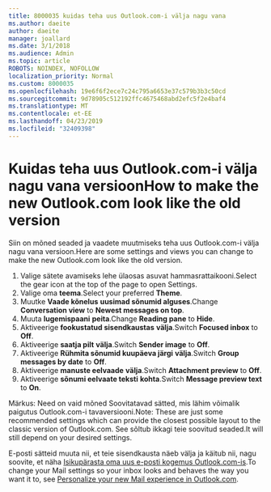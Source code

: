 ```yaml
---
title: 8000035 kuidas teha uus Outlook.com-i välja nagu vana
ms.author: daeite
author: daeite
manager: joallard
ms.date: 3/1/2018
ms.audience: Admin
ms.topic: article
ROBOTS: NOINDEX, NOFOLLOW
localization_priority: Normal
ms.custom: 8000035
ms.openlocfilehash: 19e6f6f2ece7c24c795a6653e37c579b3b3c50cd
ms.sourcegitcommit: 9d78905c512192ffc4675468abd2efc5f2e4baf4
ms.translationtype: MT
ms.contentlocale: et-EE
ms.lasthandoff: 04/23/2019
ms.locfileid: "32409398"
---
```

# <a name="how-to-make-the-new-outlookcom-look-like-the-old-version"></a><span data-ttu-id="85714-102">Kuidas teha uus Outlook.com-i välja nagu vana versioon</span><span class="sxs-lookup"><span data-stu-id="85714-102">How to make the new Outlook.com look like the old version</span></span>

<span data-ttu-id="85714-103">Siin on mõned seaded ja vaadete muutmiseks teha uus Outlook.com-i välja nagu vana versioon.</span><span class="sxs-lookup"><span data-stu-id="85714-103">Here are some settings and views you can change to make the new Outlook.com look like the old version.</span></span>

1. <span data-ttu-id="85714-104">Valige sätete avamiseks lehe ülaosas asuvat hammasrattaikooni.</span><span class="sxs-lookup"><span data-stu-id="85714-104">Select the gear icon at the top of the page to open Settings.</span></span>
2. <span data-ttu-id="85714-105">Valige oma **teema**.</span><span class="sxs-lookup"><span data-stu-id="85714-105">Select your preferred **Theme**.</span></span>
3. <span data-ttu-id="85714-106">Muutke **Vaade kõnelus** **uusimad sõnumid alguses**.</span><span class="sxs-lookup"><span data-stu-id="85714-106">Change **Conversation view** to **Newest messages on top**.</span></span>
4. <span data-ttu-id="85714-107">Muuta **lugemispaani** **peita**.</span><span class="sxs-lookup"><span data-stu-id="85714-107">Change **Reading pane** to **Hide**.</span></span>
5. <span data-ttu-id="85714-108">Aktiveerige **fookustatud sisendkaustas** **välja**.</span><span class="sxs-lookup"><span data-stu-id="85714-108">Switch **Focused inbox** to **Off**.</span></span>
6. <span data-ttu-id="85714-109">Aktiveerige **saatja pilt** **välja**.</span><span class="sxs-lookup"><span data-stu-id="85714-109">Switch **Sender image** to **Off**.</span></span> 
7. <span data-ttu-id="85714-110">Aktiveerige **Rühmita sõnumid kuupäeva järgi** **välja**.</span><span class="sxs-lookup"><span data-stu-id="85714-110">Switch **Group messages by date** to **Off**.</span></span> 
8. <span data-ttu-id="85714-111">Aktiveerige **manuste eelvaade** **välja**.</span><span class="sxs-lookup"><span data-stu-id="85714-111">Switch **Attachment preview** to **Off**.</span></span> 
9. <span data-ttu-id="85714-112">Aktiveerige **sõnumi eelvaate teksti** **kohta**.</span><span class="sxs-lookup"><span data-stu-id="85714-112">Switch **Message preview text** to **On**.</span></span>

<span data-ttu-id="85714-113">Märkus: Need on vaid mõned Soovitatavad sätted, mis lähim võimalik paigutus Outlook.com-i tavaversiooni.</span><span class="sxs-lookup"><span data-stu-id="85714-113">Note: These are just some recommended settings which can provide the closest possible layout to the classic version of Outlook.com.</span></span> <span data-ttu-id="85714-114">See sõltub ikkagi teie soovitud seaded.</span><span class="sxs-lookup"><span data-stu-id="85714-114">It will still depend on your desired settings.</span></span>

<span data-ttu-id="85714-115">E-posti sätteid muuta nii, et teie sisendkausta näeb välja ja käitub nii, nagu soovite, et näha [Isikupärasta oma uus e-posti kogemus Outlook.com-is](https://support.office.com/article/b41c2ecb-f23c-42b3-b7f8-659646d5e58c).</span><span class="sxs-lookup"><span data-stu-id="85714-115">To change your Mail settings so your inbox looks and behaves the way you want it to, see [Personalize your new Mail experience in Outlook.com](https://support.office.com/article/b41c2ecb-f23c-42b3-b7f8-659646d5e58c).</span></span>